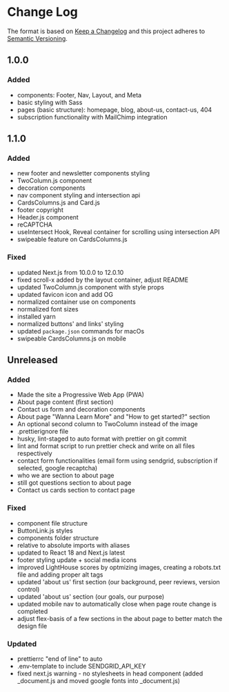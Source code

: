 # Change Log

The format is based on [Keep a Changelog](http://keepachangelog.com/en/1.0.0/)
and this project adheres to [Semantic Versioning](http://semver.org/spec/v2.0.0.html).

## 1.0.0

### Added

- components: Footer, Nav, Layout, and Meta
- basic styling with Sass
- pages (basic structure): homepage, blog, about-us, contact-us, 404
- subscription functionality with MailChimp integration

## 1.1.0

### Added

- new footer and newsletter components styling
- TwoColumn.js component
- decoration components
- nav component styling and intersection api
- CardsColumns.js and Card.js
- footer copyright
- Header.js component
- reCAPTCHA
- useIntersect Hook, Reveal container for scrolling using intersection API
- swipeable feature on CardsColumns.js

### Fixed

- updated Next.js from 10.0.0 to 12.0.10
- fixed scroll-x added by the layout container, adjust README
- updated TwoColumn.js component with style props
- updated favicon icon and add OG
- normalized container use on components
- normalized font sizes
- installed yarn
- normalized buttons' and links' styling
- updated `package.json` commands for macOs
- swipeable CardsColumns.js on mobile

## Unreleased

### Added

- Made the site a Progressive Web App (PWA)
- About page content (first section)
- Contact us form and decoration components
- About page "Wanna Learn More" and "How to get started?" section
- An optional second column to TwoColumn instead of the image
- .prettierignore file
- husky, lint-staged to auto format with prettier on git commit
- lint and format script to run prettier check and write on all files respectively
- contact form functionalities (email form using sendgrid, subscription if selected, google recaptcha)
- who we are section to about page
- still got questions section to about page
- Contact us cards section to contact page


### Fixed

- component file structure
- ButtonLink.js styles
- components folder structure
- relative to absolute imports with aliases
- updated to React 18 and Next.js latest
- footer styling update + social media icons
- improved LightHouse scores by optmizing images, creating a robots.txt file and adding proper alt tags
- updated 'about us' first section (our background, peer reviews, version control)
- updated 'about us' section (our goals, our purpose)
- updated mobile nav to automatically close when page route change is completed
- adjust flex-basis of a few sections in the about page to better match the design file



### Updated

- prettierrc "end of line" to auto
- .env-template to include SENDGRID_API_KEY
- fixed next.js warning - no stylesheets in head component 
  (added _document.js and moved google fonts into _document.js)


